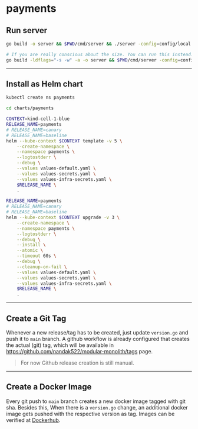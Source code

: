 # payments

## Run server
```sh
go build -o server && $PWD/cmd/server && ./server -config=config/local.yaml

# If you are really conscious about the size. You can run this instead:
go build -ldflags="-s -w" -a -o server && $PWD/cmd/server -config=config/local.yaml
```

---
## Install as Helm chart
```sh
kubectl create ns payments

cd charts/payments

CONTEXT=kind-cell-1-blue
RELEASE_NAME=payments
# RELEASE_NAME=canary
# RELEASE_NAME=baseline
helm --kube-context $CONTEXT template -v 5 \
    --create-namespace \
    --namespace payments \
    --logtostderr \
    --debug \
    --values values-default.yaml \
    --values values-secrets.yaml \
    --values values-infra-secrets.yaml \
    $RELEASE_NAME \
    .

RELEASE_NAME=payments
# RELEASE_NAME=canary
# RELEASE_NAME=baseline
helm --kube-context $CONTEXT upgrade -v 3 \
    --create-namespace \
    --namespace payments \
    --logtostderr \
    --debug \
    --install \
    --atomic \
    --timeout 60s \
    --debug \
    --cleanup-on-fail \
    --values values-default.yaml \
    --values values-secrets.yaml \
    --values values-infra-secrets.yaml \
    $RELEASE_NAME \
    .
```

---
## Create a Git Tag
Whenever a new release/tag has to be created, just update `version.go` and push it to `main` branch. A github workflow is already configured that creates the actual (git) tag, which will be available in https://github.com/nandak522/modular-monolith/tags page.

> For now Github release creation is still manual.

---
## Create a Docker Image
Every git push to `main` branch creates a new docker image tagged with git sha. Besides this, When there is a `version.go` change, an additional docker image gets pushed with the respective version as tag. Images can be verified at [Dockerhub](https://hub.docker.com/r/nanda/modular-monolith/tags?page=1&ordering=last_updated).
